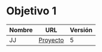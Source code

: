 # Objetivo 1

| Nombre | URL | Versión |
|--------|-----|---------|
| JJ | [Proyecto](https://github.com/JJ/dummy-IV/pull/1) | 5 |
